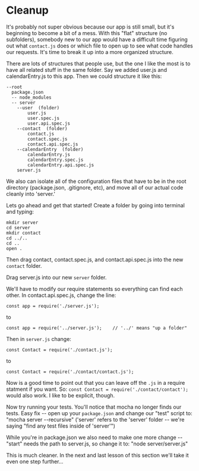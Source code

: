 # Cleanup

It's probably not super obvious because our app is still small, but it's beginning to become a bit of a mess.  With this "flat" structure (no subfolders), somebody new to our app would have a difficult time figuring out what `contact.js` does or which file to open up to see what code handles our requests.  It's time to break it up into a more organized structure.

There are lots of structures that people use, but the one I like the most is to have all related stuff in the same folder.  Say we added user.js and calendarEntry.js to this app.  Then we could structure it like this:
```
--root
  package.json
  -- node_modules
  -- server
    --user  (folder)
        user.js
        user.spec.js
        user.api.spec.js
    --contact  (folder)
        contact.js
        contact.spec.js
        contact.api.spec.js
    --calendarEntry  (folder)
        calendarEntry.js
        calendarEntry.spec.js
        calendarEntry.api.spec.js
    server.js

```
We also can isolate all of the configuration files that have to be in the root directory (package.json, .gitignore, etc), and move all of our actual code cleanly into 'server.'

Lets go ahead and get that started!  Create a folder by going into terminal and typing:
```
mkdir server
cd server
mkdir contact
cd ../..
cd ..
open .
```

Then drag contact, contact.spec.js, and contact.api.spec.js into the new `contact` folder.

Drag server.js into our new `server` folder.

We'll have to modify our require statements so everything can find each other.  In contact.api.spec.js, change the line:
```
const app = require('./server.js');
```
to
```
const app = require('../server.js');    // '../' means "up a folder"
```

Then in `server.js` change:
```
const Contact = require('./contact.js');
```
to
```
const Contact = require('./contact/contact.js');
```

Now is a good time to point out that you can leave off the `.js` in a require statment if you want.  So: `const Contact = require('./contact/contact');` would also work.  I like to be explicit, though.

Now try running your tests.  You'll notice that mocha no longer finds our tests.  Easy fix -- open up your `package.json` and change our "test" script to: "mocha server --recursive" ('server' refers to the 'server' folder -- we're saying "find any test files inside of 'server'")

While you're in package.json we also need to make one more change -- "start" needs the path to server.js, so change it to: "node server/server.js"

This is much cleaner.  In the next and last lesson of this section we'll take it even one step further...